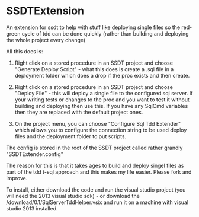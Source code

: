 SSDTExtension
=============
An extension for ssdt to help with stuff like deploying single files so the red-green cycle of tdd can be done quickly (rather than building and deploying the whole project every change)



All this does is:


1) Right click on a stored procedure in an SSDT project and choose "Generate Deploy Script" - what this does is create a .sql file in a deployment folder which does a drop if the proc exists and then create.

2) Right click on a stored procedure in an SSDT project and choose "Deploy File" - this will deploy a single file to the configured sql server. If your writing tests or changes to the proc and you want to test it without building and deploying then use this. If you have any SqlCmd variables then they are replaced with the default project ones.

3) On the project menu, you can choose "Configure Sql Tdd Extender" which allows you to configure the connection string to be used deploy files and the deployment folder to put scripts.

The config is stored in the root of the SSDT project called rather grandly "SSDTExtender.config"





The reason for this is that it takes ages to build and deploy singel files as part of the tdd t-sql approach and this makes my life easier. Please fork and improve.


To install, either download the code and run the visual studio project (you will need the 2013 visual studio sdk) - or download the /download/0.1/SqlServerTddHelper.vsix and run it on a machine with visual studio 2013 installed. 


